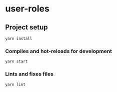 # user-roles


## Project setup
```
yarn install
```

### Compiles and hot-reloads for development
```
yarn start
```

### Lints and fixes files
```
yarn lint
```
